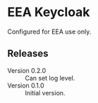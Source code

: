 # EEA Keycloak

Configured for EEA use only.

## Releases

<dl>

  <dt>Version 0.2.0</dt>
  <dd>Can set log level.</dd>

  <dt>Version 0.1.0</dt>
  <dd>Initial version.</dd>

</dl>

